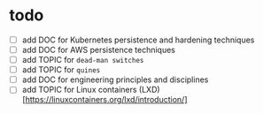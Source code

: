 # todo

- [ ] add DOC for Kubernetes persistence and hardening techniques
- [ ] add DOC for AWS persistence techniques
- [ ] add TOPIC for `dead-man switches`
- [ ] add TOPIC for `quines`
- [ ] add DOC for engineering principles and disciplines
- [ ] add TOPIC for Linux containers (LXD) [https://linuxcontainers.org/lxd/introduction/]

[//begin]: # "Autogenerated link references for markdown compatibility"
[todo]: todo "todo"
[//end]: # "Autogenerated link references"